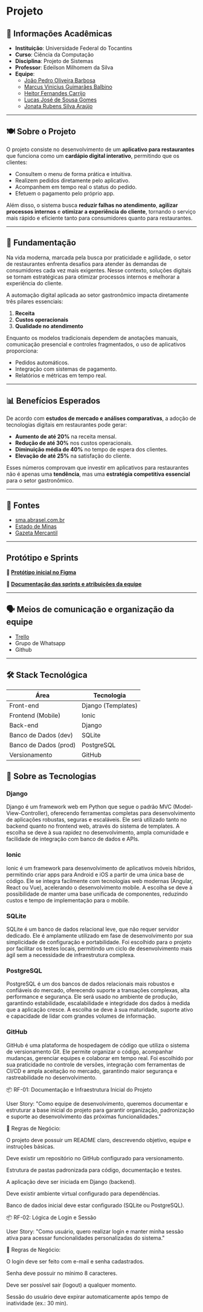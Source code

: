 # Projeto

## 📌 Informações Acadêmicas

- **Instituição**: Universidade Federal do Tocantins  
- **Curso**: Ciência da Computação  
- **Disciplina**: Projeto de Sistemas  
- **Professor**: Edeilson Milhomem da Silva  
- **Equipe**:  
  - [João Pedro Oliveira Barbosa ](https://github.com/Iohanan-Cephas) 
  - [Marcus Vinicius Guimarães Balbino](https://github.com/Galessss)  
  - [Heitor Fernandes Carrijo](https://github.com/HeitorFernandes04)  
  - [Lucas José de Sousa Gomes](https://github.com/yamatosz)  
  - [Jonata Rubens Silva Araújo](https://github.com/JonataRubens)  

---

## 🍽️ Sobre o Projeto

O projeto consiste no desenvolvimento de um **aplicativo para restaurantes** que funciona como um **cardápio digital interativo**, permitindo que os clientes:  

- Consultem o menu de forma prática e intuitiva.  
- Realizem pedidos diretamente pelo aplicativo.  
- Acompanhem em tempo real o status do pedido.  
- Efetuem o pagamento pelo próprio app.  

Além disso, o sistema busca **reduzir falhas no atendimento**, **agilizar processos internos** e **otimizar a experiência do cliente**, tornando o serviço mais rápido e eficiente tanto para consumidores quanto para restaurantes.  

---

## 📖 Fundamentação

Na vida moderna, marcada pela busca por praticidade e agilidade, o setor de restaurantes enfrenta desafios para atender às demandas de consumidores cada vez mais exigentes. Nesse contexto, soluções digitais se tornam estratégicas para otimizar processos internos e melhorar a experiência do cliente.  

A automação digital aplicada ao setor gastronômico impacta diretamente três pilares essenciais:  

1. **Receita**  
2. **Custos operacionais**  
3. **Qualidade no atendimento**  

Enquanto os modelos tradicionais dependem de anotações manuais, comunicação presencial e controles fragmentados, o uso de aplicativos proporciona:  

- Pedidos automáticos.  
- Integração com sistemas de pagamento.  
- Relatórios e métricas em tempo real.  
---

## 📊 Benefícios Esperados

De acordo com **estudos de mercado e análises comparativas**, a adoção de tecnologias digitais em restaurantes pode gerar:  

- **Aumento de até 20%** na receita mensal.  
- **Redução de até 30%** nos custos operacionais.  
- **Diminuição média de 40%** no tempo de espera dos clientes.  
- **Elevação de até 25%** na satisfação do cliente.  

Esses números comprovam que investir em aplicativos para restaurantes não é apenas uma **tendência**, mas uma **estratégia competitiva essencial** para o setor gastronômico.  

---

## 🔗 Fontes

- [sma.abrasel.com.br](https://sma.abrasel.com.br)  
- [Estado de Minas](https://www.em.com.br)  
- [Gazeta Mercantil](https://www.gazetadigital.com.br)  

---
## Protótipo e Sprints
**🎨 [Protótipo inicial no Figma](https://www.figma.com/proto/kDv15u1yahVo1VEOCYTnwy/Untitled?node-id=0-1&t=JcpbYVpp2r6ag0Jv-1)**

**📄 [Documentação das sprints e atribuições da equipe](https://github.com/Iohanan-Cephas/projeto_de_sistemas-2025.2/tree/develop)**

---
## 🗣️ Meios de comunicação e organização da equipe
* [Trello](https://trello.com/invite/b/68b43f6b90e39ccece65a951/ATTIbeba4551099ef326e3c14f4d15e4b57fC0D0343E/projeto-de-sistemas-20252)
* Grupo de Whatsapp
* Github
---

## 🛠️ Stack Tecnológica
| Área                 | Tecnologia                |
|----------------------|---------------------------|
| Front-end            | Django (Templates)        |
| Frontend (Mobile)    | Ionic                     |
| Back-end             | Django                    |
| Banco de Dados (dev) | SQLite                    |
| Banco de Dados (prod)| PostgreSQL                |
| Versionamento        | GitHub                    |

## 📘 Sobre as Tecnologias

### Django
Django é um framework web em Python que segue o padrão MVC (Model-View-Controller), oferecendo ferramentas completas para desenvolvimento de aplicações robustas, seguras e escaláveis. Ele será utilizado tanto no backend quanto no frontend web, através do sistema de templates. A escolha se deve à sua rapidez no desenvolvimento, ampla comunidade e facilidade de integração com banco de dados e APIs.

### Ionic
Ionic é um framework para desenvolvimento de aplicativos móveis híbridos, permitindo criar apps para Android e iOS a partir de uma única base de código. Ele se integra facilmente com tecnologias web modernas (Angular, React ou Vue), acelerando o desenvolvimento mobile. A escolha se deve à possibilidade de manter uma base unificada de componentes, reduzindo custos e tempo de implementação para o mobile.

### SQLite
SQLite é um banco de dados relacional leve, que não requer servidor dedicado. Ele é amplamente utilizado em fase de desenvolvimento por sua simplicidade de configuração e portabilidade. Foi escolhido para o projeto por facilitar os testes locais, permitindo um ciclo de desenvolvimento mais ágil sem a necessidade de infraestrutura complexa.

### PostgreSQL
PostgreSQL é um dos bancos de dados relacionais mais robustos e confiáveis do mercado, oferecendo suporte a transações complexas, alta performance e segurança. Ele será usado no ambiente de produção, garantindo estabilidade, escalabilidade e integridade dos dados à medida que a aplicação cresce. A escolha se deve à sua maturidade, suporte ativo e capacidade de lidar com grandes volumes de informação.

### GitHub
GitHub é uma plataforma de hospedagem de código que utiliza o sistema de versionamento Git. Ele permite organizar o código, acompanhar mudanças, gerenciar equipes e colaborar em tempo real. Foi escolhido por sua praticidade no controle de versões, integração com ferramentas de CI/CD e ampla aceitação no mercado, garantindo maior segurança e rastreabilidade no desenvolvimento.

📦 RF-01: Documentação e Infraestrutura Inicial do Projeto

User Story:
"Como equipe de desenvolvimento, queremos documentar e estruturar a base inicial do projeto para garantir organização, padronização e suporte ao desenvolvimento das próximas funcionalidades."

📝 Regras de Negócio:

O projeto deve possuir um README claro, descrevendo objetivo, equipe e instruções básicas.

Deve existir um repositório no GitHub configurado para versionamento.

Estrutura de pastas padronizada para código, documentação e testes.

A aplicação deve ser iniciada em Django (backend).

Deve existir ambiente virtual configurado para dependências.

Banco de dados inicial deve estar configurado (SQLite ou PostgreSQL).

📦 RF-02: Lógica de Login e Sessão

User Story:
"Como usuário, quero realizar login e manter minha sessão ativa para acessar funcionalidades personalizadas do sistema."

📝 Regras de Negócio:

O login deve ser feito com e-mail e senha cadastrados.

Senha deve possuir no mínimo 8 caracteres.

Deve ser possível sair (logout) a qualquer momento.

Sessão do usuário deve expirar automaticamente após tempo de inatividade (ex.: 30 min).
